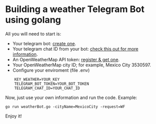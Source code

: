 # Building a weather Telegram Bot using golang
All you will need to start is:
* Your telegram bot: [create one](https://core.telegram.org/bots).
* Your telegram chat ID from your bot: [check this out for more information](https://core.telegram.org/bots#3-how-do-i-create-a-bot).
* An OpenWeatherMap API token: [register & get one](https://openweathermap.org/appid).
* Your OpenWeatherMap city ID; for example, Mexico City 3530597.
* Configure your enviroment (file .env)
```.env
	KEY_WEATHER=YOUR_KEY
	TELEGRAM_BOT_TOKEN=YOUR_BOT_TOKEN
	TELEGRAM_CHAT_ID=YOUR_CHAT_ID
```
Now, just use your own information and run the code. Example:
```
go run weatherBot.go -cityName=MexicoCity -request=WF
```
Enjoy it!
